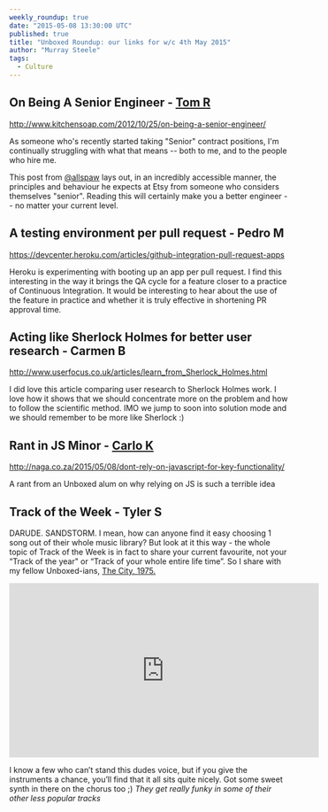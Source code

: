 ```yaml
---
weekly_roundup: true
date: "2015-05-08 13:30:00 UTC"
published: true
title: "Unboxed Roundup: our links for w/c 4th May 2015"
author: "Murray Steele"
tags:
  - Culture
---
```


## On Being A Senior Engineer - [Tom R](https://twitter.com/khalleth)

http://www.kitchensoap.com/2012/10/25/on-being-a-senior-engineer/

As someone who's recently started taking "Senior" contract positions, I'm continually struggling with what that means -- both to me, and to the people who hire me.

This post from [@allspaw](https://twitter.com/allspaw) lays out, in an incredibly accessible manner, the principles and behaviour he expects at Etsy from someone who considers themselves "senior". Reading this will certainly make you a better engineer -- no matter your current level.

## A testing environment per pull request - Pedro M

https://devcenter.heroku.com/articles/github-integration-pull-request-apps

Heroku is experimenting with booting up an app per pull request. I find this interesting in the way it brings the QA cycle for a feature closer to a practice of Continuous Integration. It would be interesting to hear about the use of the feature in practice and whether it is truly effective in shortening PR approval time.

## Acting like Sherlock Holmes for better user research - Carmen B

http://www.userfocus.co.uk/articles/learn_from_Sherlock_Holmes.html

I did love this article comparing user research to Sherlock Holmes work. I love how it shows that we should concentrate more on the problem and how to follow the scientific method. IMO we jump to soon into solution mode and we should remember to be more like Sherlock :)

## Rant in JS Minor - [Carlo K](/people#carlo-kruger)

http://naga.co.za/2015/05/08/dont-rely-on-javascript-for-key-functionality/

A rant from an Unboxed alum on why relying on JS is such a terrible idea

## Track of the Week - Tyler S

DARUDE. SANDSTORM.
I mean, how can anyone find it easy choosing 1 song out of their whole music library?  But look at it this way - the whole topic of Track of the Week is in fact to share your current favourite, not your “Track of the year" or “Track of your whole entire life time”.  So I share with my fellow Unboxed-ians, [The City, 1975.](https://www.youtube.com/watch?v=s6Y2FVD5JVw)

<iframe width="560" height="315" src="https://www.youtube.com/embed/s6Y2FVD5JVw" frameborder="0" allowfullscreen></iframe>

I know a few who can’t stand this dudes voice, but if you give the instruments a chance, you’ll find that it all sits quite nicely.  Got some sweet synth in there on the chorus too ;)  *They get really funky in some of their other less popular tracks*


